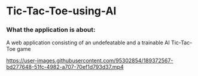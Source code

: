 # Tic-Tac-Toe-using-AI

### What the application is about:
A web application consisting of an undefeatable and a trainable AI Tic-Tac-Toe game

https://user-images.githubusercontent.com/95302854/189372567-bd277648-51fc-4982-a707-70ef1d793d37.mp4

